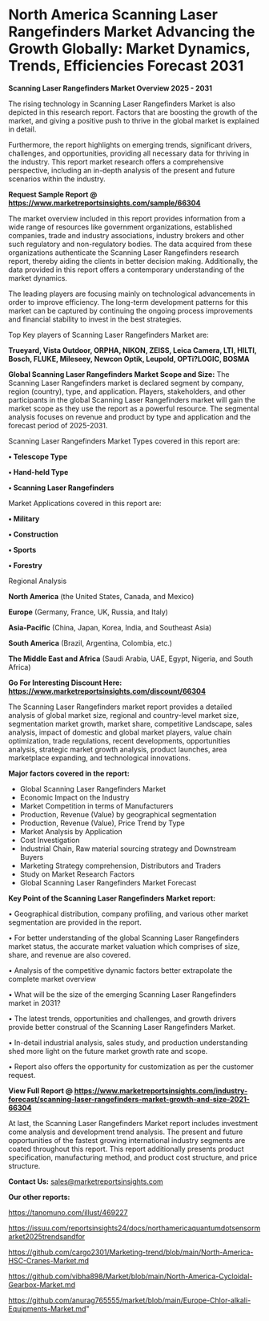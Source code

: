 # North America Scanning Laser Rangefinders Market Advancing the Growth Globally: Market Dynamics, Trends, Efficiencies Forecast 2031

<Strong> Scanning Laser Rangefinders Market Overview 2025 - 2031</strong>

The rising technology in Scanning Laser Rangefinders Market is also depicted in this research report. Factors that are boosting the growth of the market, and giving a positive push to thrive in the global market is explained in detail.

Furthermore, the report highlights on emerging trends, significant drivers, challenges, and opportunities, providing all necessary data for thriving in the industry. This report market research offers a comprehensive perspective, including an in-depth analysis of the present and future scenarios within the industry.

<strong>Request Sample Report @ <a href=https://www.marketreportsinsights.com/sample/66304>https://www.marketreportsinsights.com/sample/66304</a></strong>

The market overview included in this report provides information from a wide range of resources like government organizations, established companies, trade and industry associations, industry brokers and other such regulatory and non-regulatory bodies. The data acquired from these organizations authenticate the Scanning Laser Rangefinders research report, thereby aiding the clients in better decision making. Additionally, the data provided in this report offers a contemporary understanding of the market dynamics.

The leading players are focusing mainly on technological advancements in order to improve efficiency. The long-term development patterns for this market can be captured by continuing the ongoing process improvements and financial stability to invest in the best strategies.

Top Key players of Scanning Laser Rangefinders Market are:

<strong>Trueyard, Vista Outdoor, ORPHA, NIKON, ZEISS, Leica Camera, LTI, HILTI, Bosch, FLUKE, Mileseey, Newcon Optik, Leupold, OPTi?LOGIC, BOSMA</strong>

<strong><b>Global Scanning Laser Rangefinders Market Scope and Size:</b></strong>
The Scanning Laser Rangefinders market is declared segment by company, region (country), type, and application. Players, stakeholders, and other participants in the global Scanning Laser Rangefinders market will gain the market scope as they use the report as a powerful resource. The segmental analysis focuses on revenue and product by type and application and the forecast period of 2025-2031.

Scanning Laser Rangefinders Market Types covered in this report are:

<strong>• Telescope Type

• Hand-held Type

• Scanning Laser Rangefinders</strong>

Market Applications covered in this report are:

<strong>• Military

• Construction

• Sports

• Forestry</strong> 

Regional Analysis

<strong>North America</strong> (the United States, Canada, and Mexico)

<strong>Europe</strong> (Germany, France, UK, Russia, and Italy)

<strong>Asia-Pacific</strong> (China, Japan, Korea, India, and Southeast Asia)

<strong>South America</strong> (Brazil, Argentina, Colombia, etc.)

<strong>The Middle East and Africa</strong> (Saudi Arabia, UAE, Egypt, Nigeria, and South Africa)

<strong>Go For Interesting Discount Here: <a href=https://www.marketreportsinsights.com/discount/66304>https://www.marketreportsinsights.com/discount/66304</a></strong>

The Scanning Laser Rangefinders market report provides a detailed analysis of global market size, regional and country-level market size, segmentation market growth, market share, competitive Landscape, sales analysis, impact of domestic and global market players, value chain optimization, trade regulations, recent developments, opportunities analysis, strategic market growth analysis, product launches, area marketplace expanding, and technological innovations.

<strong><b>Major factors covered in the report:</b></strong>
<ul>
  <li>Global Scanning Laser Rangefinders Market </li>
  <li>Economic Impact on the Industry</li>
  <li>Market Competition in terms of Manufacturers</li>
  <li>Production, Revenue (Value) by geographical segmentation</li>
  <li>Production, Revenue (Value), Price Trend by Type</li>
  <li>Market Analysis by Application</li>
  <li>Cost Investigation</li>
  <li>Industrial Chain, Raw material sourcing strategy and Downstream Buyers</li>
  <li>Marketing Strategy comprehension, Distributors and Traders</li>
  <li>Study on Market Research Factors</li>
  <li>Global Scanning Laser Rangefinders Market Forecast</li>
</ul>

<strong><b>Key Point of the Scanning Laser Rangefinders Market report:</b></strong>

• Geographical distribution, company profiling, and various other market segmentation are provided in the report.

• For better understanding of the global Scanning Laser Rangefinders market status, the accurate market valuation which comprises of size, share, and revenue are also covered.

• Analysis of the competitive dynamic factors better extrapolate the complete market overview

• What will be the size of the emerging Scanning Laser Rangefinders market in 2031?

• The latest trends, opportunities and challenges, and growth drivers provide better construal of the Scanning Laser Rangefinders Market.

• In-detail industrial analysis, sales study, and production understanding shed more light on the future market growth rate and scope.

• Report also offers the opportunity for customization as per the customer request.

<strong><b>View Full Report @ <a href=https://www.marketreportsinsights.com/industry-forecast/scanning-laser-rangefinders-market-growth-and-size-2021-66304>https://www.marketreportsinsights.com/industry-forecast/scanning-laser-rangefinders-market-growth-and-size-2021-66304</a></b></strong>


At last, the Scanning Laser Rangefinders Market report includes investment come analysis and development trend analysis. The present and future opportunities of the fastest growing international industry segments are coated throughout this report. This report additionally presents product specification, manufacturing method, and product cost structure, and price structure.

<strong>Contact Us:</strong>
sales@marketreportsinsights.com

<strong>Our other reports:</strong>

<a href=https://tanomuno.com/illust/469227>https://tanomuno.com/illust/469227</a>

<a href=https://issuu.com/reportsinsights24/docs/northamericaquantumdotsensormarket2025trendsandfor>https://issuu.com/reportsinsights24/docs/northamericaquantumdotsensormarket2025trendsandfor</a>

<a href=https://github.com/cargo2301/Marketing-trend/blob/main/North-America-HSC-Cranes-Market.md>https://github.com/cargo2301/Marketing-trend/blob/main/North-America-HSC-Cranes-Market.md</a>

<a href=https://github.com/vibha898/Market/blob/main/North-America-Cycloidal-Gearbox-Market.md>https://github.com/vibha898/Market/blob/main/North-America-Cycloidal-Gearbox-Market.md</a>

<a href=https://github.com/anurag765555/market/blob/main/Europe-Chlor-alkali-Equipments-Market.md>https://github.com/anurag765555/market/blob/main/Europe-Chlor-alkali-Equipments-Market.md</a>"
